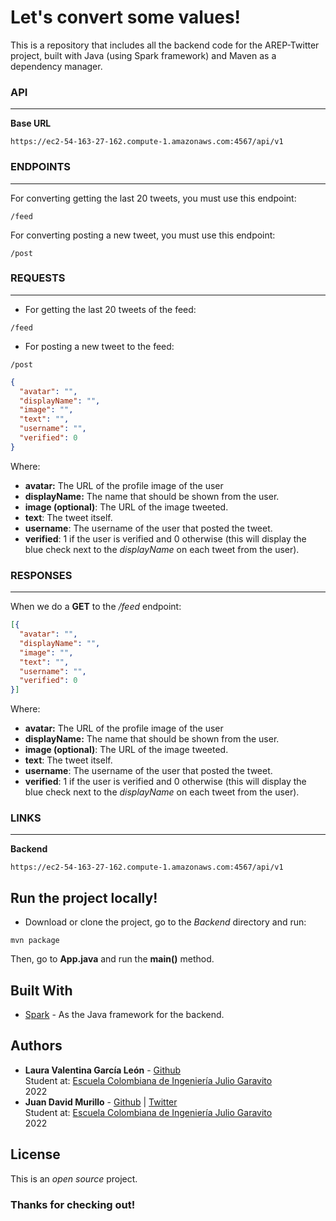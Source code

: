 # Let's convert some values!

This is a repository that includes all the backend code for the AREP-Twitter project, built with Java (using Spark framework) and Maven as a dependency manager.

### API

---

**Base URL**

```url
https://ec2-54-163-27-162.compute-1.amazonaws.com:4567/api/v1
```

### ENDPOINTS

---

For converting getting the last 20 tweets, you must use this endpoint:

```url
/feed
```

For converting posting a new tweet, you must use this endpoint:

```url
/post
```

### REQUESTS

---

- For getting the last 20 tweets of the feed:

```url
/feed
```

- For posting a new tweet to the feed:

```url
/post
```
```json
{
  "avatar": "",
  "displayName": "",
  "image": "",
  "text": "",
  "username": "",
  "verified": 0
}
```
Where:

- **avatar:** The URL of the profile image of the user
- **displayName:** The name that should be shown from the user.
- **image (optional)**: The URL of the image tweeted.
- **text**: The tweet itself.
- **username**: The username of the user that posted the tweet.
- **verified**: 1 if the user is verified and 0 otherwise (this will display the blue check next to the _displayName_ on each tweet from the user).


### RESPONSES

---

When we do a **GET** to the _/feed_ endpoint:

```json
[{
  "avatar": "",
  "displayName": "",
  "image": "",
  "text": "",
  "username": "",
  "verified": 0
}]
```
Where:

- **avatar:** The URL of the profile image of the user
- **displayName:** The name that should be shown from the user.
- **image (optional)**: The URL of the image tweeted.
- **text**: The tweet itself.
- **username**: The username of the user that posted the tweet.
- **verified**: 1 if the user is verified and 0 otherwise (this will display the blue check next to the _displayName_ on each tweet from the user).

### LINKS

---

**Backend**

```url
https://ec2-54-163-27-162.compute-1.amazonaws.com:4567/api/v1
```


## Run the project locally!

- Download or clone the project, go to the _Backend_ directory and run:

```url
mvn package
```

Then, go to **App.java** and run the **main()** method.


## Built With
- [Spark](https://sparkjava.com/) - As the Java framework for the backend.

## Authors

- **Laura Valentina García León** - [Github](https://github.com/laura-gar)<br/>
  Student at: [Escuela Colombiana de Ingeniería Julio Garavito](https://www.escuelaing.edu.co/es/) <br/>
  2022
- **Juan David Murillo** - [Github](https://github.com/juancho20sp) | [Twitter](https://twitter.com/juancho20sp)<br/>
  Student at: [Escuela Colombiana de Ingeniería Julio Garavito](https://www.escuelaing.edu.co/es/) <br/>
  2022

## License

This is an _open source_ project.

### Thanks for checking out!
